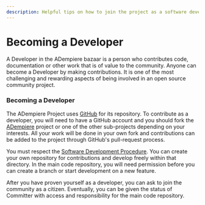 ```yaml
---
description: Helpful tips on how to join the project as a software developer
---
```


# Becoming a Developer

A Developer in the ADempiere bazaar is a person who contributes code, documentation or other work that is of value to the community. Anyone can become a Developer by making contributions. It is one of the most challenging and rewarding aspects of being involved in an open source community project.

### Becoming a Developer

The ADempiere Project uses [GitHub](https://github.com/adempiere) for its repository.  To contribute as a developer, you will need to have a GitHub account and you should fork the [ADempiere](https://github.com/adempiere/adempiere) project or one of the other sub-projects depending on your interests.  All your work will be done in your own fork and contributions can be added to the project through GitHub's pull-request process.

You must respect the [Software Development Procedure](http://wiki.adempiere.net/Software_Development_Procedure). You can create your own repository for contributions and develop freely within that directory. In the main code repository, you will need permission before you can create a branch or start development on a new feature.

After you have proven yourself as a developer, you can ask to join the community as a citizen. Eventually, you can be given the status of Committer with access and responsibility for the main code repository.

